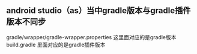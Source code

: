 ## android studio（as）当中gradle版本与gradle插件版本不同步
 gradle/wrapper/gradle-wrapper.properties 这里面对应的是gradle版本  
 build.gradle 里面对应的是gradle插件版本
